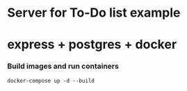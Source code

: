 # Server for To-Do list example
# express + postgres + docker

### Build images and run containers

```
docker-compose up -d --build
```
